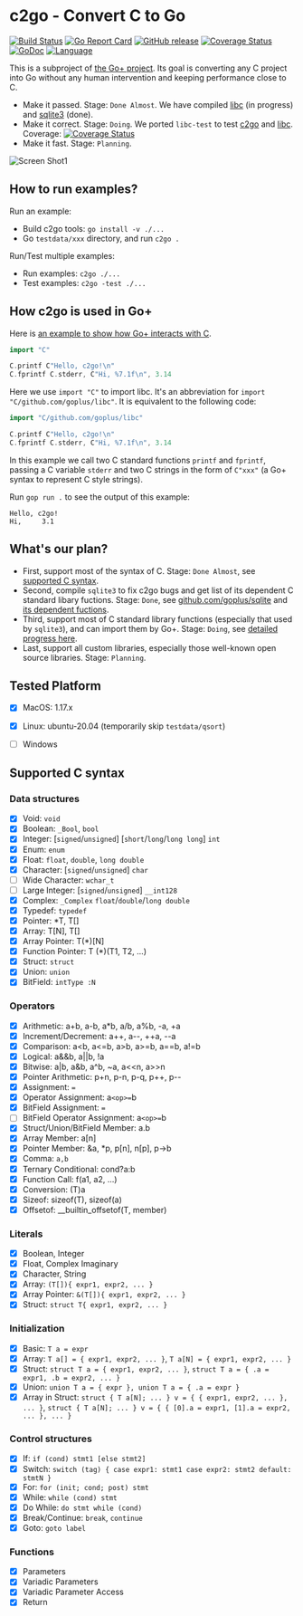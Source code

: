 c2go - Convert C to Go
========

[![Build Status](https://github.com/goplus/c2go/actions/workflows/go.yml/badge.svg)](https://github.com/goplus/c2go/actions/workflows/go.yml)
[![Go Report Card](https://goreportcard.com/badge/github.com/goplus/c2go)](https://goreportcard.com/report/github.com/goplus/c2go)
[![GitHub release](https://img.shields.io/github/v/tag/goplus/c2go.svg?label=release)](https://github.com/goplus/c2go/releases)
[![Coverage Status](https://codecov.io/gh/goplus/c2go/branch/main/graph/badge.svg)](https://codecov.io/gh/goplus/c2go)
[![GoDoc](https://pkg.go.dev/badge/github.com/goplus/c2go.svg)](https://pkg.go.dev/mod/github.com/goplus/c2go)
[![Language](https://img.shields.io/badge/language-Go+-blue.svg)](https://github.com/goplus/gop)

This is a subproject of [the Go+ project](https://github.com/goplus/gop). Its goal is converting any C project into Go without any human intervention and keeping performance close to C.

* Make it passed. Stage: `Done Almost`. We have compiled [libc](https://github.com/goplus/libc) (in progress) and [sqlite3](https://github.com/goplus/sqlite) (done).
* Make it correct. Stage: `Doing`. We ported `libc-test` to test [c2go](https://github.com/goplus/c2go) and [libc](https://github.com/goplus/libc). Coverage: [![Coverage Status](https://codecov.io/gh/goplus/libc/branch/musl-go/graph/badge.svg)](https://codecov.io/gh/goplus/libc)
* Make it fast. Stage: `Planning`.

![Screen Shot1](https://user-images.githubusercontent.com/396972/160951673-30ec62ae-2981-4cdf-a1ab-bc7fcb6f7475.png)


## How to run examples?

Run an example:

- Build c2go tools: `go install -v ./...`
- Go `testdata/xxx` directory, and run `c2go .`

Run/Test multiple examples:

- Run examples: `c2go ./...`
- Test examples: `c2go -test ./...`


## How c2go is used in Go+

Here is [an example to show how Go+ interacts with C](https://github.com/goplus/gop/tree/main/testdata/helloc2go).

```go
import "C"

C.printf C"Hello, c2go!\n"
C.fprintf C.stderr, C"Hi, %7.1f\n", 3.14
```

Here we use `import "C"` to import libc. It's an abbreviation for `import "C/github.com/goplus/libc"`. It is equivalent to the following code:

```go
import "C/github.com/goplus/libc"

C.printf C"Hello, c2go!\n"
C.fprintf C.stderr, C"Hi, %7.1f\n", 3.14
```

In this example we call two C standard functions `printf` and `fprintf`, passing a C variable `stderr` and two C strings in the form of `C"xxx"` (a Go+ syntax to represent C style strings).

Run `gop run .` to see the output of this example:

```
Hello, c2go!
Hi,     3.1
```

## What's our plan?

- First, support most of the syntax of C. Stage: `Done Almost`, see [supported C syntax](#supported-c-syntax).
- Second, compile `sqlite3` to fix c2go bugs and get list of its dependent C standard libary fuctions. Stage: `Done`, see [github.com/goplus/sqlite](https://github.com/goplus/sqlite) and [its dependent fuctions](https://github.com/goplus/sqlite/blob/main/c2go_autogen.go).
- Third, support most of C standard library functions (especially that used by `sqlite3`), and can import them by Go+. Stage: `Doing`, see [detailed progress here](https://github.com/goplus/libc#whats-our-plan).
- Last, support all custom libraries, especially those well-known open source libraries. Stage: `Planning`.


## Tested Platform

- [x] MacOS: 1.17.x
- [x] Linux: ubuntu-20.04 (temporarily skip `testdata/qsort`)
- [ ] Windows


## Supported C syntax

### Data structures

- [x] Void: `void`
- [x] Boolean: `_Bool`, `bool`
- [x] Integer: [`signed`/`unsigned`] [`short`/`long`/`long long`] `int`
- [x] Enum: `enum`
- [x] Float: `float`, `double`, `long double`
- [x] Character: [`signed`/`unsigned`] `char`
- [ ] Wide Character: `wchar_t`
- [ ] Large Integer: [`signed`/`unsigned`] `__int128`
- [x] Complex: `_Complex` `float`/`double`/`long double`
- [x] Typedef: `typedef`
- [x] Pointer: *T, T[]
- [x] Array: T[N], T[]
- [x] Array Pointer: T(*)[N]
- [x] Function Pointer: T (*)(T1, T2, ...)
- [x] Struct: `struct`
- [x] Union: `union`
- [x] BitField: `intType :N`

### Operators

- [x] Arithmetic: a+b, a-b, a*b, a/b, a%b, -a, +a
- [x] Increment/Decrement: a++, a--, ++a, --a
- [x] Comparison: a<b, a<=b, a>b, a>=b, a==b, a!=b
- [x] Logical: a&&b, a||b, !a
- [x] Bitwise: a|b, a&b, a^b, ~a, a<<n, a>>n
- [x] Pointer Arithmetic: p+n, p-n, p-q, p++, p--
- [x] Assignment: `=`
- [x] Operator Assignment: a`<op>=`b
- [x] BitField Assignment: `=`
- [ ] BitField Operator Assignment: a`<op>=`b
- [x] Struct/Union/BitField Member: a.b
- [x] Array Member: a[n]
- [x] Pointer Member: &a, *p, p[n], n[p], p->b
- [x] Comma: `a,b`
- [x] Ternary Conditional: cond?a:b
- [x] Function Call: f(a1, a2, ...)
- [x] Conversion: (T)a
- [x] Sizeof: sizeof(T), sizeof(a)
- [x] Offsetof: __builtin_offsetof(T, member)

### Literals

- [x] Boolean, Integer
- [x] Float, Complex Imaginary
- [x] Character, String
- [x] Array: `(T[]){ expr1, expr2, ... }`
- [x] Array Pointer: `&(T[]){ expr1, expr2, ... }`
- [x] Struct: `struct T{ expr1, expr2, ... }`

### Initialization

- [x] Basic: `T a = expr`
- [x] Array: `T a[] = { expr1, expr2, ... }`, `T a[N] = { expr1, expr2, ... }`
- [x] Struct: `struct T a = { expr1, expr2, ... }`, `struct T a = { .a = expr1, .b = expr2, ... }`
- [x] Union: `union T a = { expr }, union T a = { .a = expr }`
- [x] Array in Struct: `struct { T a[N]; ... } v = { { expr1, expr2, ... }, ... }`, `struct { T a[N]; ... } v = { { [0].a = expr1, [1].a = expr2, ... }, ... }`

### Control structures

- [x] If: `if (cond) stmt1 [else stmt2]`
- [x] Switch: `switch (tag) { case expr1: stmt1 case expr2: stmt2 default: stmtN }`
- [x] For: `for (init; cond; post) stmt`
- [x] While: `while (cond) stmt`
- [x] Do While: `do stmt while (cond)`
- [x] Break/Continue: `break`, `continue`
- [x] Goto: `goto label`

### Functions

- [x] Parameters
- [x] Variadic Parameters
- [x] Variadic Parameter Access
- [x] Return
